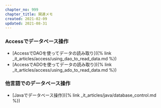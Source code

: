 ```yaml
---
chapter_no: 999
chapter_title: 関連メモ
created: 2021-02-09
updated: 2021-08-31
---
```

### Accessでデータベース操作
- [AccessでDAOを使ってデータの読み取り]({% link _it_articles/access/using_dao_to_read_data.md %})
- [AccessでADOを使ってデータの読み取り]({% link _it_articles/access/using_ado_to_read_data.md %})

### 他言語でのデータベース操作
- [Javaでデータベース操作]({% link _it_articles/java/database_control.md %})
